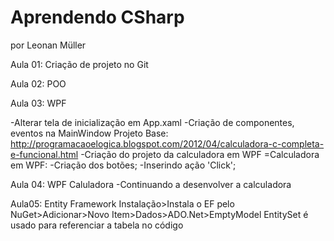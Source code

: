 ﻿# Aprendendo CSharp
por Leonan Müller

Aula 01:
	Criação de projeto no Git

Aula 02: 
	POO

Aula 03:
	WPF

-Alterar tela de inicialização em App.xaml
-Criação de componentes, eventos na MainWindow
Projeto Base: http://programacaoelogica.blogspot.com/2012/04/calculadora-c-completa-e-funcional.html
-Criação do projeto da calculadora em WPF
 =Calculadora em WPF:
  -Criação dos botões;
  -Inserindo ação 'Click';

Aula 04:
	WPF Caluladora
-Continuando a desenvolver a calculadora

Aula05:
	Entity Framework
Instalação>Instala o EF pelo NuGet>Adicionar>Novo Item>Dados>ADO.Net>EmptyModel
EntitySet é usado para referenciar a tabela no código